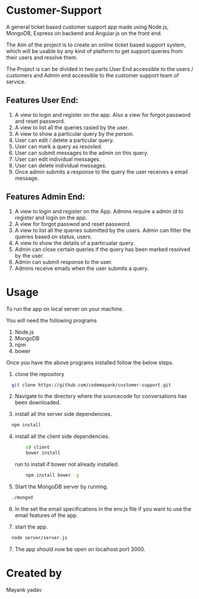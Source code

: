 Customer-Support
================
A general ticket based customer support app made using Node.js, MongoDB, Express on backend and Angular.js on the front end.

The Aim of the project is to create an online ticket based support system, which will be usable by any kind of platform to get support queries from their users and resolve them.

The Project is can be divided in two parts User End accessible to the users / customers and Admin end accessible to the customer support team of service.

## Features User End:
1. A view to login and register on the app. Also a view for forgot password and reset password.
2. A view to list all the queries rasied by the user.
3. A view to show a particular query by the person.
4. User can edit / delete a particular query.
5. User can mark a query as resovled.
6. User can submit messages to the admin on this query.
7. User can edit individual messages.
8. User can delete individual messages.
9. Once admin submits a response to the query the user receives a email message.

## Features Admin End:
1. A view to login and register on the App. Admins require a admin id to register and login on the app.
2. A view for forgot passwod and reset password.
3. A view to list all the queries submitted by the users. Admin can filter the queries based on status, users.
4. A view to show the details of a particualar query.
5. Admin can close certain queries if the query has been marked resolved by the user.
6. Admin can submit response to the user.
7. Admins receive emails when the user submits a query.

Usage
=====

To run the app on local server on your machine.

You will need the following programs
1. Node.js
2. MongoDB
4. npm
3. bower

Once you have the above programs installed follow the below steps.

1. clone the repository

```bash
  git clone https://github.com/codemayank/customer-support.git
```
2. Navigate to the directory where the sourcecode for conversations has been downloaded.

3. install all the server side dependencies.

```bash
  npm install
```

4. install all the client side dependencies.
    ```bash
        cd client
        bower install
    ```
    run to install if bower not already installed.
    ```bash
        npm install bower -g
    ```
5. Start the MongoDB server by running.

  ```bash
    ./mongod
  ```
6. In the set the email specifications in the env.js file if you want to use the email features of the app.

6. start the app.

```bash
  node server/server.js
```

7. The app should now be open on localhost port 3000.

Created by
==========
Mayank yadav
